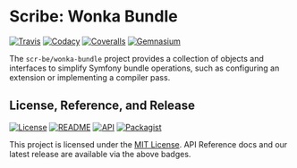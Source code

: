 # Scribe: Wonka Bundle

[![Travis](https://scr.be/wonka-bundle/travis_shield)](https://scr.be/wonka-bundle/travis)
[![Codacy](https://scr.be/wonka-bundle/codacy_shield)](https://scr.be/wonka-bundle/codacy)
[![Coveralls](https://scr.be/wonka-bundle/coveralls_shield)](https://scr.be/wonka-bundle/coveralls)
[![Gemnasium](https://scr.be/wonka-bundle/gemnasium_shield)](https://scr.be/wonka-bundle/gemnasium)

The `scr-be/wonka-bundle` project provides a collection of objects and interfaces to simplify Symfony
bundle operations, such as configuring an extension or implementing a compiler pass.

## License, Reference, and Release

[![License](https://scr.be/wonka-bundle/license_shield)](https://scr.be/wonka-bundle/license)
[![README](https://scr.be/wonka-bundle/readme_shield)](https://scr.be/wonka-bundle/readme)
[![API](https://scr.be/wonka-bundle/api_shield)](https://scr.be/wonka-bundle/api)
[![Packagist](https://scr.be/wonka-bundle/packagist_shield)](https://scr.be/wonka-bundle/packagist)

This project is licensed under the [MIT License](https://github.com/scr-be/wonka-bundle/blob/master/LICENSE.md).
API Reference docs and our latest release are available via the above badges.
